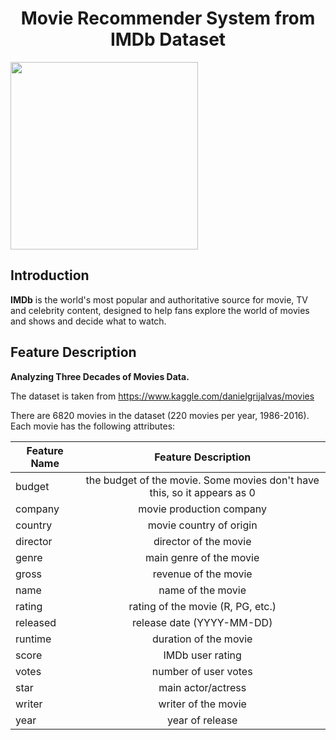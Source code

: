 # <h1><center>Movie Recommender System from IMDb Dataset </center></h1>

<img src="https://ia.media-imdb.com/images/M/MV5BMTk3ODA4Mjc0NF5BMl5BcG5nXkFtZTgwNDc1MzQ2OTE@._V1_.png" width=300> 

## Introduction
**IMDb** is the world's most popular and authoritative source for movie, TV and celebrity content, designed to help fans explore the world of movies and shows and decide what to watch.

## Feature Description
****Analyzing Three Decades of Movies Data.****

The dataset is taken from https://www.kaggle.com/danielgrijalvas/movies

There are 6820 movies in the dataset (220 movies per year, 1986-2016). Each movie has the following attributes:

|Feature Name   |Feature Description     |       
| ------------- |:--------------: | 
| budget      | the budget of the movie. Some movies don't have this, so it appears as 0 | 
| company      | movie production company| 
| country | movie country of origin        | 
| director | director of the movie       | 
| genre | main genre of the movie       | 
| gross | revenue of the movie        | 
| name | name of the movie       | 
| rating | rating of the movie (R, PG, etc.)        | 
| released | release date (YYYY-MM-DD)        | 
| runtime | duration of the movie        | 
| score | IMDb user rating        | 
| votes | number of user votes        | 
| star | main actor/actress        | 
| writer | writer of the movie        | 
| year | year of release        | 

